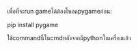 เพื่อที่จะrun gameได้ต้องโหลดpygameก่อน:

pip install pygame

ใช้commandนี้ในcmdหลังจากมีpythonในเครื่องแล้ว
